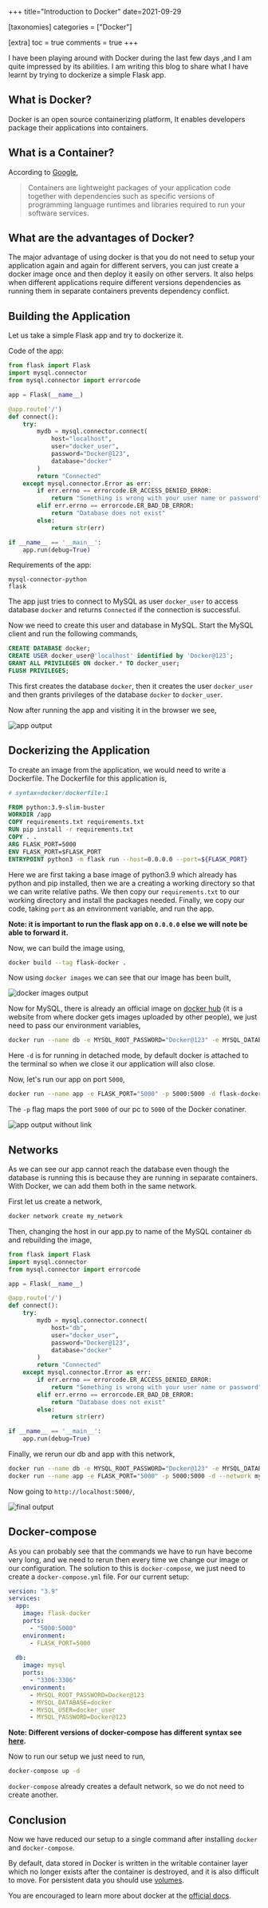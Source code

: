 +++
title="Introduction to Docker"
date=2021-09-29

[taxonomies]
categories = ["Docker"]

[extra]
toc = true
comments = true
+++

I have been playing around with Docker during the last few days ,and I am quite impressed by its abilities. I am writing this blog to share what I have learnt by trying to dockerize a simple Flask app.

## What is Docker?

Docker is an open source containerizing platform, It enables developers package their applications into containers.

## What is a Container?

According to [Google](https://cloud.google.com/learn/what-are-containers),

> Containers are lightweight packages of your application code together with dependencies such as specific versions of programming language runtimes and libraries required to run your software services.

## What are the advantages of Docker?

The major advantage of using docker is that you do not need to setup your application again and again for different servers, you can just create a docker image once and then deploy it easily on other servers. It also helps when different applications require different versions dependencies as running them in separate containers prevents dependency conflict.


## Building the Application

Let us take a simple Flask app and try to dockerize it. 

Code of the app:

```py
from flask import Flask
import mysql.connector
from mysql.connector import errorcode

app = Flask(__name__)

@app.route('/')
def connect():
    try:
        mydb = mysql.connector.connect(
            host="localhost",
            user="docker_user",
            password="Docker@123",
            database="docker"
        )
        return "Connected"
    except mysql.connector.Error as err:
        if err.errno == errorcode.ER_ACCESS_DENIED_ERROR:
            return "Something is wrong with your user name or password"
        elif err.errno == errorcode.ER_BAD_DB_ERROR:
            return "Database does not exist"
        else:
            return str(err)

if __name__ == '__main__':
    app.run(debug=True)
```
Requirements of the app:

```
mysql-connector-python
flask
```

The app just tries to connect to MySQL as user `docker_user` to access database `docker` and returns
`Connected` if the connection is successful.

Now we need to create this user and database in MySQL.
Start the MySQL client and run the following commands,


```sql
CREATE DATABASE docker;
CREATE USER docker_user@'localhost' identified by 'Docker@123';
GRANT ALL PRIVILEGES ON docker.* TO docker_user;
FLUSH PRIVILEGES;
```

This first creates the database `docker`, then it creates the user `docker_user` and then grants privileges of the database `docker` to `docker_user`.

Now after running the app and visiting it in the browser we see,

![app output](/assets/docker-output-1.png)

## Dockerizing the Application

To create an image from the application, we would need to write a Dockerfile. The Dockerfile for this application is,

```Dockerfile
# syntax=docker/dockerfile:1

FROM python:3.9-slim-buster
WORKDIR /app
COPY requirements.txt requirements.txt
RUN pip install -r requirements.txt
COPY . .
ARG FLASK_PORT=5000
ENV FLASK_PORT=$FLASK_PORT
ENTRYPOINT python3 -m flask run --host=0.0.0.0 --port=${FLASK_PORT}
```
Here we are first taking a base image of python3.9 which already has python and pip installed, then we are a creating a working directory so that we can write relative paths. We then copy our `requirements.txt` to our working directory and install the packages needed. Finally, we copy our code, taking `port` as an environment variable, and run the app.

**Note: it is important to run the flask app on `0.0.0.0` else we will note be able to forward it.**  

Now, we can build the image using,

```bash
docker build --tag flask-docker .
```
Now using `docker images` we can see that our image has been built,

![docker images output](/assets/docker-images.png)

Now for MySQL, there is already an official image on [docker hub](https://hub.docker.com/_/mysql) (it is a website from where docker gets images uploaded by other people), we just need to pass our environment variables,

```bash
docker run --name db -e MYSQL_ROOT_PASSWORD="Docker@123" -e MYSQL_DATABASE="docker" -e MYSQL_USER="docker_user" -e MYSQL_PASSWORD="Docker@123" -d mysql
```
Here `-d` is for running in detached mode, by default docker is attached to the terminal so when we close it our application will also close.

Now, let's run our app on port `5000`,

```bash
docker run --name app -e FLASK_PORT="5000" -p 5000:5000 -d flask-docker
```
The `-p` flag maps the port `5000` of our pc to `5000` of the Docker conatiner.


![app output without link](/assets/docker-output-without-network.png)

## Networks

As we can see our app cannot reach the database even though the database is running this is because they are running in separate containers. With Docker, we can add them both in the same network.

First let us create a network,

```bash
docker network create my_network
```
Then, changing the host in our app.py to name of the MySQL container `db` and rebuilding the image,

```py
from flask import Flask
import mysql.connector
from mysql.connector import errorcode

app = Flask(__name__)

@app.route('/')
def connect():
    try:
        mydb = mysql.connector.connect(
            host="db",
            user="docker_user",
            password="Docker@123",
            database="docker"
        )
        return "Connected"
    except mysql.connector.Error as err:
        if err.errno == errorcode.ER_ACCESS_DENIED_ERROR:
            return "Something is wrong with your user name or password"
        elif err.errno == errorcode.ER_BAD_DB_ERROR:
            return "Database does not exist"
        else:
            return str(err)

if __name__ == '__main__':
    app.run(debug=True)
```
Finally, we rerun our db and app with this network,

```bash 
docker run --name db -e MYSQL_ROOT_PASSWORD="Docker@123" -e MYSQL_DATABASE="docker" -e MYSQL_USER="docker_user" -e MYSQL_PASSWORD="Docker@123" -d  --network my_network mysql
docker run --name app -e FLASK_PORT="5000" -p 5000:5000 -d --network my_network flask-docker
```
Now going to `http://localhost:5000/`,

![final output](/assets/docker-final-output.png)

## Docker-compose 

As you can probably see that the commands we have to run have become very long, and we need to rerun then every time we change our image or our configuration. The solution to this is `docker-compose`, we just need to create a `docker-compose.yml` file.
For our current setup:

```yml
version: "3.9"
services: 
  app: 
    image: flask-docker
    ports:
      - "5000:5000"
    environment:
      - FLASK_PORT=5000
  
  db:
    image: mysql
    ports:
      - "3306:3306"
    environment:
      - MYSQL_ROOT_PASSWORD=Docker@123
      - MYSQL_DATABASE=docker
      - MYSQL_USER=docker_user
      - MYSQL_PASSWORD=Docker@123
```
**Note: Different versions of docker-compose has different syntax see [here](https://docs.docker.com/compose/compose-file/compose-versioning/).**

Now to run our setup we just need to run,

```bash
docker-compose up -d
```
`docker-compose` already creates a default network, so we do not need to create another.

## Conclusion

Now we have reduced our setup to a single command after installing `docker` and `docker-compose`. 

By default, data stored in Docker is written in the writable container layer which no longer exists after the container is destroyed, and it is also difficult to move. For persistent data you should use [volumes](https://docs.docker.com/storage/volumes/). 

You are encouraged to learn more about docker at the [official docs](https://docs.docker.com).


